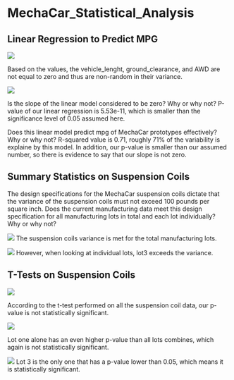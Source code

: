 # MechaCar_Statistical_Analysis

## Linear Regression to Predict MPG

![]("linear_regression.png")

Based on the values, the vehicle_lenght, ground_clearance, and AWD are not equal to zero and thus are non-random in their variance.

![]("summary_linearregression.png")

Is the slope of the linear model considered to be zero? Why or why not?
P-value of our linear regression is 5.53e-11, which is smaller than the significance level of 0.05 assumed here.

Does this linear model predict mpg of MechaCar prototypes effectively? Why or why not?
R-squared value is 0.71, roughly 71% of the variability is explaine by this model. In addition, our p-value is smaller than our assumed number, so there is evidence to say that our slope is not zero. 

## Summary Statistics on Suspension Coils

The design specifications for the MechaCar suspension coils dictate that the variance of the suspension coils must not exceed 100 pounds per square inch. Does the current manufacturing data meet this design specification for all manufacturing lots in total and each lot individually? Why or why not?

![]("total_summary.png")
The suspension coils variance is met for the total manufacturing lots. 

![]("lot_summary.png")
However, when looking at individual lots, lot3 exceeds the variance.

## T-Tests on Suspension Coils

![]("first_test.png")

According to the t-test performed on all the suspension coil data, our p-value is not statistically significant.

![]("Lot1_test.png")

Lot one alone has an even higher p-value than all lots combines, which again  is not statistically significant. 

![]("Lot3_test.png")
Lot 3 is the only one that has a p-value lower than 0.05, which means it is statistically significant. 



